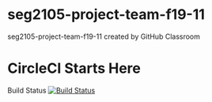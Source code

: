 # seg2105-project-team-f19-11
seg2105-project-team-f19-11 created by GitHub Classroom

# CircleCI Starts Here
Build Status
[![Build
Status](https://circleci.com/gh/SEG2105F18/ProductCatalog.png?branch=master)](http://circleci.com/gh/SEG2105-uottawa/seg2105-project-team-f19-11)

